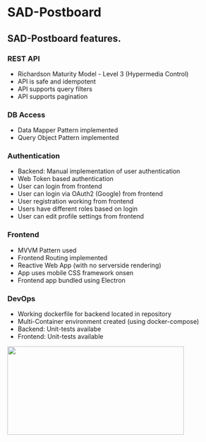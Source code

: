 # SAD-Postboard

## SAD-Postboard features.

### REST API

* Richardson Maturity Model - Level 3 (Hypermedia Control)
* API is safe and idempotent
* API supports query filters
* API supports pagination

### DB Access

* Data Mapper Pattern implemented
* Query Object Pattern implemented

### Authentication

* Backend: Manual implementation of user authentication
* Web Token based authentication
* User can login from frontend
* User can login via  OAuth2 (Google) from frontend
* User registration working from frontend
* Users have different roles based on login
* User can edit profile settings from frontend

### Frontend

* MVVM Pattern used
* Frontend Routing implemented
* Reactive Web App (with no serverside rendering)
* App uses mobile CSS framework onsen
* Frontend app bundled using Electron

### DevOps

* Working dockerfile for backend located in repository
* Multi-Container environment created (using docker-compose)
* Backend: Unit-tests availabe
* Frontend: Unit-tests available


<img src="Animation.gif" width="400" height="200" />